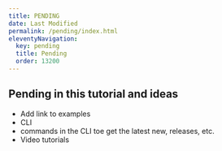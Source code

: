 ```yaml
---
title: PENDING
date: Last Modified 
permalink: /pending/index.html
eleventyNavigation:
  key: pending 
  title: Pending
  order: 13200
---
```


## Pending in this tutorial and ideas
- Add link to examples
- CLI
- commands in the CLI toe get the latest new, releases, etc.
- Video tutorials 
